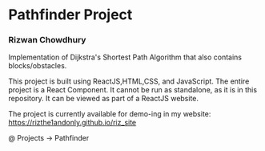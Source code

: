 # Pathfinder Project
### Rizwan Chowdhury

Implementation of Dijkstra's Shortest Path Algorithm that also contains blocks/obstacles. 

This project is built using ReactJS,HTML,CSS, and JavaScript. The entire project is a React Component. It cannot be run as standalone, as it is in this repository. It can be viewed as part of a ReactJS website.

The project is currently available for demo-ing in my website: https://rizthe1andonly.github.io/riz_site

@ Projects -> Pathfinder
